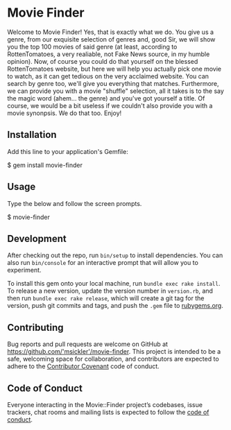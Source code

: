 # Movie Finder

Welcome to Movie Finder! Yes, that is exactly what we do. You give us a genre, from our exquisite selection of genres and, good Sir, we will show you the top 100 movies of said genre (at least, according to RottenTomatoes, a very realiable, not Fake News source, in my humble opinion).
Now, of course you could do that yourself on the blessed RottenTomatoes website, but here we will help you actually pick one movie to watch, as it can get tedious on the very acclaimed website.
You can search by genre too, we'll give you everything that matches.
Furthermore, we can provide you with a movie "shuffle" selection, all it takes is to the say the magic word (ahem... the genre) and you've got yourself a title.
Of course, we would be a bit useless if we couldn't also provide you with a movie synonpsis. We do that too.
Enjoy!

## Installation

Add this line to your application's Gemfile:

$ gem install movie-finder

## Usage

Type the below and follow the screen prompts.

$ movie-finder

## Development

After checking out the repo, run `bin/setup` to install dependencies. You can also run `bin/console` for an interactive prompt that will allow you to experiment.

To install this gem onto your local machine, run `bundle exec rake install`. To release a new version, update the version number in `version.rb`, and then run `bundle exec rake release`, which will create a git tag for the version, push git commits and tags, and push the `.gem` file to [rubygems.org](https://rubygems.org).

## Contributing

Bug reports and pull requests are welcome on GitHub at https://github.com/'msickler'/movie-finder. This project is intended to be a safe, welcoming space for collaboration, and contributors are expected to adhere to the [Contributor Covenant](http://contributor-covenant.org) code of conduct.

## Code of Conduct

Everyone interacting in the Movie::Finder project’s codebases, issue trackers, chat rooms and mailing lists is expected to follow the [code of conduct](https://github.com/'msickler'/movie-finder/blob/master/CODE_OF_CONDUCT.md).
